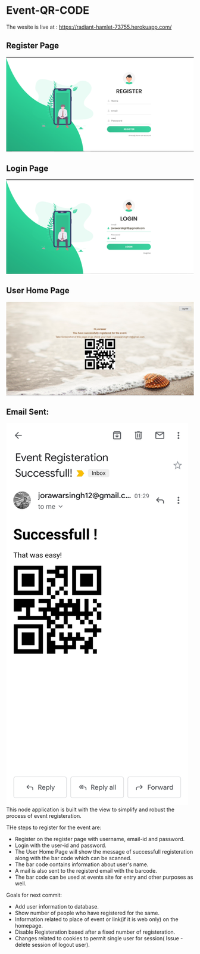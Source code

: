 # Event-QR-CODE
The wesite is live at : https://radiant-hamlet-73755.herokuapp.com/
## Register Page
![](images/1.png)
## Login Page
![](images/2.png)
## User Home Page
![](images/3.png)
## Email Sent:
![](images/4.jpeg )
This node application is built with the view to simplify and robust the process of event registeration.

THe steps to register for the event are:
* Register on the register page with username, email-id and password.
* Login with the user-id and password.
* The User Home Page will show the message of successfull registeration along with the bar code which can be scanned.
* The bar code contains information about user's name.
* A mail is also sent to the registerd email with the barcode.
* The bar code can be used at events site for entry and other purposes as well.


Goals for next commit:

* Add user information to database.
* Show number of people who have registered for the same.
* Information related to place of event or link(if it is web only) on the homepage.
* Disable Registeration based after a fixed number of registeration.
* Changes related to cookies to permit single user for session( Issue - delete session of logout user).
